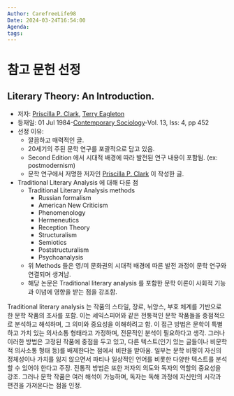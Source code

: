 ```yaml
---
Author: CarefreeLife98
Date: 2024-03-24T16:54:00
Agenda: 
tags:
---
```

# 참고 문헌 선정

## Literary Theory: An Introduction.
- 저자: [Priscilla P. Clark](https://typeset.io/authors/priscilla-p-clark-5625xq1up4), [Terry Eagleton](https://typeset.io/authors/terry-eagleton-1cyeahgwd1)
- 등재일: 01 Jul 1984-[Contemporary Sociology](https://typeset.io/journals/contemporary-sociology-js5enpld)-Vol. 13, Iss: 4, pp 452
- 선정 이유:
	- 깔끔하고 매력적인 글.
	- 20세기의 주된 문학 연구를 포괄적으로 담고 있음.
	- Second Edition 에서 시대적 배경에 따라 발전된 연구 내용이 포함됨. (ex: postmodernism)
	- 문학 연구에서 저명한 저자인 [Priscilla P. Clark](https://typeset.io/authors/priscilla-p-clark-5625xq1up4) 이 작성한 글.
- Traditional Literary Analysis 에 대해 다룬 점
	- Traditional Literary Analysis methods
		- Russian formalism
		- American New Criticism
		- Phenomenology
		- Hermeneutics
		- Reception Theory
		- Structuralism
		- Semiotics
		- Poststructuralism
		- Psychoanalysis
	- 위 Methods 들은 영/미 문화권의 시대적 배경에 따른 발전 과정이 문학 연구와 연결되며 생겨남.
	- 해당 논문은 Traditional literary analysis 를 포함한 문학 이론이 사회적 기능과 이념에 영향을 받는 점을 강조함.


Traditional literary analysis 는 작품의 스타일, 장르, 뉘앙스, 부호 체계를 기반으로 한 문학 작품의 조사를 포함. 
이는 셰익스피어와 같은 전통적인 문학 작품들을 중점적으로 분석하고 해석하며, 그 의미와 중요성을 이해하려고 함. 
이 접근 방법은 문학이 특별하고 가치 있는 의사소통 형태라고 가정하며, 전문적인 분석이 필요하다고 생각. 
그러나 이러한 방법은 고정된 작품에 중점을 두고 있고, 다른 텍스트(인기 있는 글들이나 비문학적 의사소통 형태 등)를 배제한다는 점에서 비판을 받아옴. 
일부는 문학 비평이 자신의 정체성이나 가치를 잃지 않으면서 파티나 일상적인 언어를 비롯한 다양한 텍스트를 분석할 수 있어야 한다고 주장. 
전통적 방법은 또한 저자의 의도와 독자의 역할의 중요성을 강조. 
그러나 문학 작품은 여러 해석이 가능하며, 독자는 독해 과정에 자신만의 시각과 편견을 가져온다는 점을 인정.

